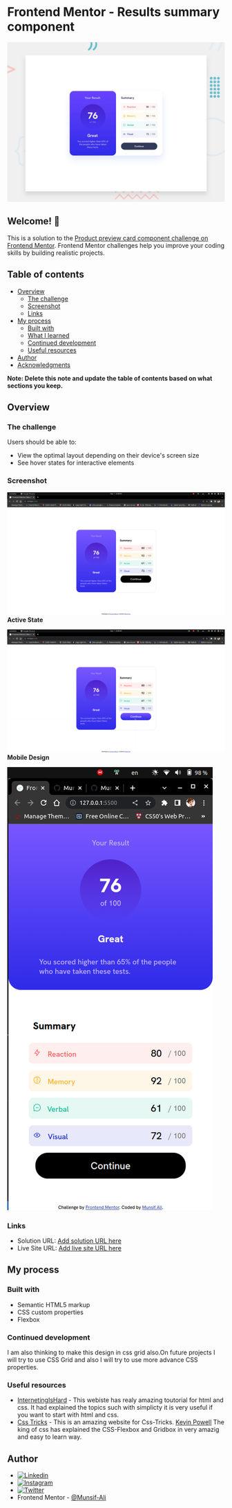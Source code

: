 # Frontend Mentor - Results summary component

![Design preview for the Results summary component coding challenge](./design/desktop-preview.jpg)

## Welcome! 👋

This is a solution to the [Product preview card component challenge on Frontend Mentor](https://www.frontendmentor.io/challenges/product-preview-card-component-GO7UmttRfa). Frontend Mentor challenges help you improve your coding skills by building realistic projects.

## Table of contents

- [Overview](#overview)
  - [The challenge](#the-challenge)
  - [Screenshot](#screenshot)
  - [Links](#links)
- [My process](#my-process)
  - [Built with](#built-with)
  - [What I learned](#what-i-learned)
  - [Continued development](#continued-development)
  - [Useful resources](#useful-resources)
- [Author](#author)
- [Acknowledgments](#acknowledgments)

**Note: Delete this note and update the table of contents based on what sections you keep.**

## Overview

### The challenge

Users should be able to:

- View the optimal layout depending on their device's screen size
- See hover states for interactive elements

### Screenshot

![](./screenshots/desktop-design.png)
**Active State**

![](./screenshots/active-design.png)
**Mobile Design**

![](./screenshots/mobile-design.png)

### Links

- Solution URL: [Add solution URL here](https://github.com/Munsif-Ali/Frontend-Mentor-Product-preview-card-component-challenge)
- Live Site URL: [Add live site URL here](https://munsif-ali.github.io/Frontend-Mentor-Product-preview-card-component-challenge/)

## My process

### Built with

- Semantic HTML5 markup
- CSS custom properties
- Flexbox

### Continued development

I am also thinking to make this design in css grid also.On future projects I will try to use CSS Grid and also I will try to use more advance CSS properties.

### Useful resources

- [InternetingIsHard](https://www.internetingishard.com/) - This webiste has realy amazing toutorial for html and css. It had explained the topics such with simplicty it is very useful if you want to start with html and css.
- [Css Tricks](https://css-tricks.com/) - This is an amazing website for Css-Tricks. [Kevin Powell](https://twitter.com/KevinJPowell) The king of css has explained the CSS-Flexbox and Gridbox in very amazig and easy to learn way.

## Author

- [![Linkedin](https://img.shields.io/badge/LinkedIn-0077B5?style=for-the-badge&logo=linkedin&logoColor=white)](https://www.linkedin.com/in/munsif-ali/)
- [![Instagram](https://img.shields.io/badge/Instagram-E4405F?style=for-the-badge&logo=instagram&logoColor=white)](https://www.instagram.com/munsif_ali_taj/)
- [![Twitter](https://img.shields.io/badge/Twitter-1DA1F2?style=for-the-badge&logo=twitter&logoColor=white)](https://www.twitter.com/Munsif_Ali_Taj)
- Frontend Mentor - [@Munsif-Ali](https://www.frontendmentor.io/profile/Munsif-Ali)
